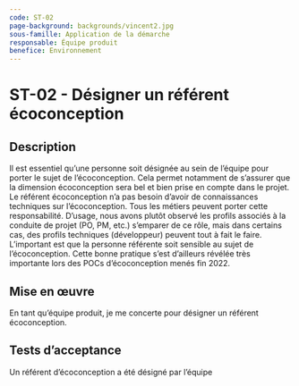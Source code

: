 ```yaml
---
code: ST-02
page-background: backgrounds/vincent2.jpg
sous-famille: Application de la démarche
responsable: Équipe produit
benefice: Environnement
---
```

# ST-02 - Désigner un référent écoconception

## Description

Il est essentiel qu’une personne soit désignée au sein de l’équipe pour porter le sujet de l’écoconception. Cela permet notamment de s’assurer que la dimension écoconception sera bel et bien prise en compte dans le projet. Le référent écoconception n’a pas besoin d’avoir de connaissances techniques sur l’écoconception.
Tous les métiers peuvent porter cette responsabilité. D’usage, nous avons plutôt observé les profils associés à la conduite de projet (PO, PM, etc.) s’emparer de ce rôle, mais dans certains cas, des profils techniques (développeur) peuvent tout à fait le faire. L’important est que la personne référente soit sensible au sujet de l’écoconception.
Cette bonne pratique s’est d’ailleurs révélée très importante lors des POCs d’écoconception menés fin 2022.

## Mise en œuvre

En tant qu’équipe produit, je me concerte pour désigner un référent écoconception.

## Tests d’acceptance

Un référent d’écoconception a été désigné par l’équipe
